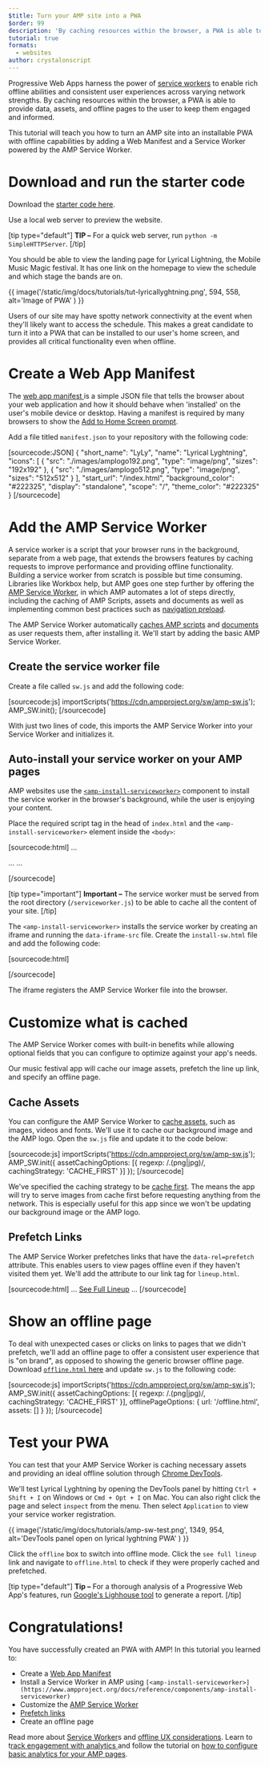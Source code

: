 ```yaml
---
$title: Turn your AMP site into a PWA
$order: 99
description: 'By caching resources within the browser, a PWA is able to provide data, assets, and offline pages to the user to keep them engaged and informed.'
tutorial: true
formats:
  - websites
author: crystalonscript
---
```


Progressive Web Apps harness the power of [service workers](https://developer.mozilla.org/en-US/docs/Web/API/Service_Worker_API) to enable rich offline abilities and consistent user experiences across varying network strengths. 
By caching resources within the browser, a PWA is able to provide data, assets, and offline pages to the user to keep them engaged and informed. 

This tutorial will teach you how to turn an AMP site into an installable PWA with offline capabilities by adding a Web Manifest and a Service Worker powered by the AMP Service Worker.


# Download and run the starter code 

Download the [starter code here](/static/files/tutorials/amptopwa.zip).

Use a local web server to preview the website.

[tip type="default"]
**TIP –**  For a quick web server, run `python -m SimpleHTTPServer`.
[/tip]

You should be able to view the landing page for Lyrical Lightning, the Mobile Music Magic festival. 
It has one link on the homepage to view the schedule and which stage the bands are on. 

{{ image('/static/img/docs/tutorials/tut-lyricallyghtning.png', 594, 558, alt='Image of PWA' ) }}

Users of our site may have spotty network connectivity at the event when they'll likely want to access the schedule. 
This makes a great candidate to turn it into a PWA that can be installed to our user's home screen, and provides all critical functionality even when offline. 


# Create a Web App Manifest

The [web app manifest ](https://developers.google.com/web/fundamentals/web-app-manifest/)is a simple JSON file that tells the browser about your web application 
and how it should behave when 'installed' on the user's mobile device or desktop. Having a manifest is required by many browsers to show the 
[Add to Home Screen prompt](https://developers.google.com/web/fundamentals/app-install-banners/).

Add a file titled `manifest.json` to your repository with the following code:


[sourcecode:JSON]
{
 "short_name": "LyLy",
 "name": "Lyrical Lyghtning",
 "icons": [
   {
     "src": "./images/amplogo192.png",
     "type": "image/png",
     "sizes": "192x192"
   },
   {
     "src": "./images/amplogo512.png",
     "type": "image/png",
     "sizes": "512x512"
   }
 ],
 "start_url": "/index.html",
 "background_color": "#222325",
 "display": "standalone",
 "scope": "/",
 "theme_color": "#222325"
}
[/sourcecode]


# Add the AMP Service Worker

A service worker is a script that your browser runs in the background, 
separate from a web page, that extends the browsers features by caching requests to improve performance and providing offline functionality. 
Building a service worker from scratch is possible but time consuming. 
Libraries like Workbox help, but AMP goes one step further by offering the [AMP Service Worker](https://github.com/ampproject/amp-sw), 
in which AMP automates a lot of steps directly, including the caching of AMP Scripts, assets and documents
as well as implementing common best practices such as [navigation preload](https://developers.google.com/web/updates/2017/02/navigation-preload).

The AMP Service Worker automatically [caches AMP scripts](https://github.com/ampproject/amp-sw/tree/master/src/modules/amp-caching) 
and [documents](https://github.com/ampproject/amp-sw/tree/master/src/modules/document-caching) as user requests them, after installing it. 
We'll start by adding the basic AMP Service Worker.


## Create the service worker file

Create a file called `sw.js` and add the following code:

[sourcecode:js]
importScripts('https://cdn.ampproject.org/sw/amp-sw.js');
AMP_SW.init();
[/sourcecode]

With just two lines of code, this imports the AMP Service Worker into your Service Worker and initializes it.

## Auto-install your service worker on your AMP pages

AMP websites use the [`<amp-install-serviceworker>`](https://www.ampproject.org/docs/reference/components/amp-install-serviceworker) 
component to install the service worker in the browser's background, while the user is enjoying your content.

Place the required script tag in the head of `index.html` and the `<amp-install-serviceworker>` element inside the `<body>`:

[sourcecode:html]
…
<script async custom-element="amp-install-serviceworker" src="https://cdn.ampproject.org/v0/amp-install-serviceworker-0.1.js"></script>
…
...
   <amp-install-serviceworker src="/sw.js"
           data-iframe-src="install-sw.html"
           layout="nodisplay">
   </amp-install-serviceworker>
</body>
[/sourcecode]

[tip type="important"]
 **Important –** The service worker must be served from the root directory (`/serviceworker.js`) to be able to cache all the content of your site.
 [/tip]

The `<amp-install-serviceworker>` installs the service worker by creating an iframe and running the `data-iframe-src` file. 
Create the `install-sw.html` file and add the following code:

[sourcecode:html]
<!doctype html>
<title>installing service worker</title>
<script type='text/javascript'>
 if('serviceWorker' in navigator) {
   navigator.serviceWorker.register('./sw.js');
 };
</script>
[/sourcecode]

The iframe registers the AMP Service Worker file into the browser. 


# Customize what is cached 

The AMP Service Worker comes with built-in benefits while allowing optional fields that you can configure to optimize against your app's needs. 

Our music festival app will cache our image assets, prefetch the line up link, and specify an offline page. 


## Cache Assets

You can configure the AMP Service Worker to [cache assets](https://github.com/ampproject/amp-sw/tree/master/src/modules/asset-caching), 
such as images, videos and fonts. We'll use it to cache our background image and the AMP logo. Open the `sw.js` file and update it to the code below:

[sourcecode:js]
importScripts('https://cdn.ampproject.org/sw/amp-sw.js');
AMP_SW.init({
   assetCachingOptions: [{
       regexp: /\.(png|jpg)/,
       cachingStrategy: 'CACHE_FIRST'
     }]
});
[/sourcecode]


We've specified the caching strategy to be [cache first](https://developers.google.com/web/fundamentals/instant-and-offline/offline-cookbook/#cache-falling-back-to-network). 
The means the app will try to serve images from cache first before requesting anything from the network. This is especially useful for this app since we won't be updating our background image or the AMP logo. 


## Prefetch Links

The AMP Service Worker prefetches links that have the `data-rel=prefetch` attribute. 
This enables users to view pages offline even if they haven't visited them yet. We'll add the attribute to our link tag for `lineup.html`.


[sourcecode:html]
...
<a href="/lineup.html" data-rel="prefetch">See Full Lineup</a>
...
[/sourcecode]



# Show an offline page

To deal with unexpected cases or clicks on links to pages that we didn't prefetch, 
we'll add an offline page to offer a consistent user experience that is "on brand", 
as opposed to showing the generic browser offline page. 
Download [`offline.html` here](/static/files/tutorials/offline.zip) and update `sw.js` to the following code:

[sourcecode:js]
importScripts('https://cdn.ampproject.org/sw/amp-sw.js');
AMP_SW.init({
   assetCachingOptions: [{
       regexp: /\.(png|jpg)/,
       cachingStrategy: 'CACHE_FIRST'
     }],
     offlinePageOptions: {
       url: '/offline.html',
       assets: []
     }
});
[/sourcecode]

# Test your PWA

You can test that your AMP Service Worker is caching necessary assets and providing an ideal offline solution through [Chrome DevTools](https://developers.google.com/web/tools/chrome-devtools/progressive-web-apps).

We'll test Lyrical Lyghtning by opening the DevTools panel by hitting `Ctrl + Shift + I` on Windows or `Cmd + Opt + I` on Mac. You can also right click the page and select `inspect` from the menu. Then select `Application` to view your service worker registration.

{{ image('/static/img/docs/tutorials/amp-sw-test.png', 1349, 954, alt='DevTools panel open on lyrical lyghtning PWA' ) }}

Click the `offline` box to switch into offline mode. Click the `see full lineup` link and navigate to `offline.html` to check if they were properly cached and prefetched. 


[tip type="default"]
 **Tip –** For a thorough analysis of a Progressive Web App's features, run [Google's Lighhouse tool](https://developers.google.com/web/ilt/pwa/lighthouse-pwa-analysis-tool) to generate a report. 
 [/tip]


# Congratulations! 

You have successfully created an PWA with AMP! In this tutorial you learned to:



*   Create a [Web App Manifest](https://developers.google.com/web/fundamentals/web-app-manifest/) 
*   Install a Service Worker in AMP using `[<amp-install-serviceworker>](https://www.ampproject.org/docs/reference/components/amp-install-serviceworker)`
*   Customize the [AMP Service Worker ](https://amp.dev/documentation/guides-and-tutorials/optimize-and-measure/amp-as-pwa.html)
*   [Prefetch links ](https://developer.mozilla.org/en-US/docs/Web/HTTP/Link_prefetching_FAQ)
*   Create an offline page 

Read more about [Service Worker](https://amp.dev/documentation/guides-and-tutorials/optimize-and-measure/amp-as-pwa.html)s and [offline UX considerations](https://developers.google.com/web/fundamentals/instant-and-offline/offline-ux). Learn to t[rack engagement with analytics ](https://amp.dev/documentation/guides-and-tutorials/optimize-measure/configure-analytics/index.html)and follow the tutorial on [how to configure basic analytics for your AMP pages](https://amp.dev/documentation/guides-and-tutorials/optimize-and-measure/tracking-engagement.html). 
